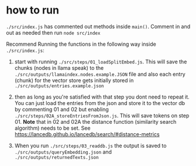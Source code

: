 # how to run

`./src/index.js` has commented out methods inside `main()`. Comment in and out as needed then run `node src/index`

Recommend Running the functions in the following way inside `./src/index.js`:

1. start with running `./src/steps/01_loadSplitEmbed.js`. This will save the chunks (nodes in llama speak) to the `./src/outputs/llamaindex.nodes.example.JSON` file and also each entry (chunk) for the vector store gets initially stored in `./src/outputs/entries.example.json`

2. then as long as you're satisfied with that step you dont need to repeat it. You can just load the entries from the json and store it to the vector db by commenting 01 and 02 but enabling `./src/steps/02A_storeEntriesFromJson.js`. This will save tokens on step 01. **Note** that in 02 and 02A the distance function (similarity search algorithm) needs to be set. See https://lancedb.github.io/lancedb/search/#distance-metrics

3. When you run `./src/steps/03_readdb.js` the output is saved to `./src/outputs/queryEmbedding.json` and `./src/outputs/returnedTexts.json`
